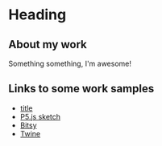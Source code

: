 # Heading

## About my work

Something something, I'm awesome!

## Links to some work samples
- [title](https:link)
- [P5.js sketch](link)
- [Bitsy](link)
- [Twine](link)